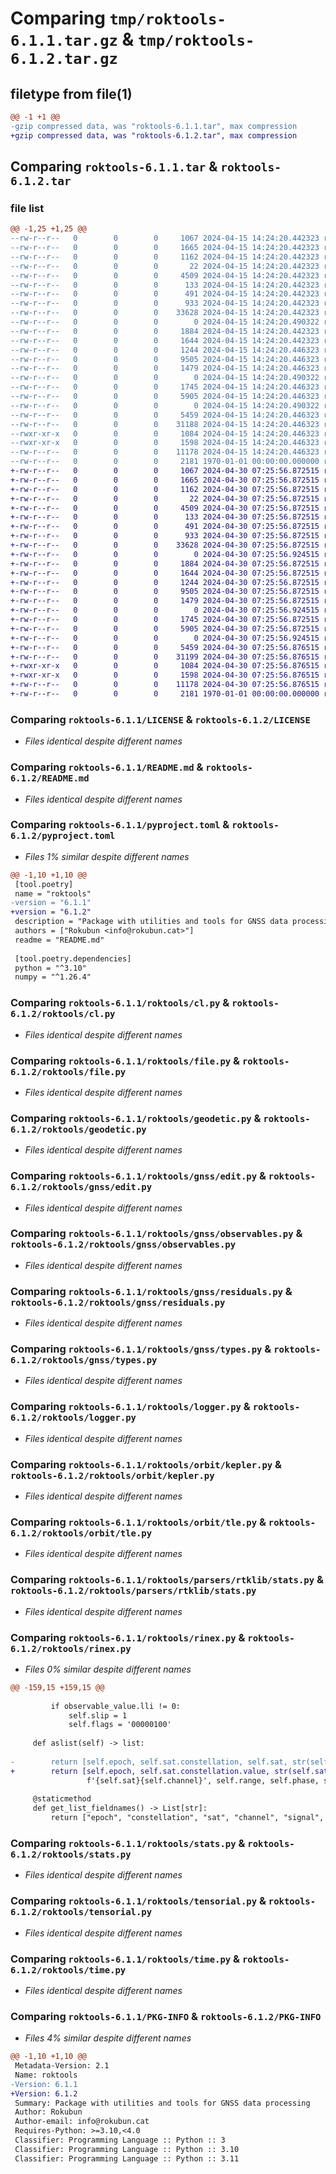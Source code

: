 # Comparing `tmp/roktools-6.1.1.tar.gz` & `tmp/roktools-6.1.2.tar.gz`

## filetype from file(1)

```diff
@@ -1 +1 @@
-gzip compressed data, was "roktools-6.1.1.tar", max compression
+gzip compressed data, was "roktools-6.1.2.tar", max compression
```

## Comparing `roktools-6.1.1.tar` & `roktools-6.1.2.tar`

### file list

```diff
@@ -1,25 +1,25 @@
--rw-r--r--   0        0        0     1067 2024-04-15 14:24:20.442323 roktools-6.1.1/LICENSE
--rw-r--r--   0        0        0     1665 2024-04-15 14:24:20.442323 roktools-6.1.1/README.md
--rw-r--r--   0        0        0     1162 2024-04-15 14:24:20.442323 roktools-6.1.1/pyproject.toml
--rw-r--r--   0        0        0       22 2024-04-15 14:24:20.442323 roktools-6.1.1/roktools/__init__.py
--rw-r--r--   0        0        0     4509 2024-04-15 14:24:20.442323 roktools-6.1.1/roktools/cl.py
--rw-r--r--   0        0        0      133 2024-04-15 14:24:20.442323 roktools-6.1.1/roktools/constants.py
--rw-r--r--   0        0        0      491 2024-04-15 14:24:20.442323 roktools-6.1.1/roktools/decorator.py
--rw-r--r--   0        0        0      933 2024-04-15 14:24:20.442323 roktools-6.1.1/roktools/file.py
--rw-r--r--   0        0        0    33628 2024-04-15 14:24:20.442323 roktools-6.1.1/roktools/geodetic.py
--rw-r--r--   0        0        0        0 2024-04-15 14:24:20.490322 roktools-6.1.1/roktools/gnss/__init__.py
--rw-r--r--   0        0        0     1884 2024-04-15 14:24:20.442323 roktools-6.1.1/roktools/gnss/edit.py
--rw-r--r--   0        0        0     1644 2024-04-15 14:24:20.442323 roktools-6.1.1/roktools/gnss/observables.py
--rw-r--r--   0        0        0     1244 2024-04-15 14:24:20.446323 roktools-6.1.1/roktools/gnss/residuals.py
--rw-r--r--   0        0        0     9505 2024-04-15 14:24:20.446323 roktools-6.1.1/roktools/gnss/types.py
--rw-r--r--   0        0        0     1479 2024-04-15 14:24:20.446323 roktools-6.1.1/roktools/logger.py
--rw-r--r--   0        0        0        0 2024-04-15 14:24:20.490322 roktools-6.1.1/roktools/orbit/__init__.py
--rw-r--r--   0        0        0     1745 2024-04-15 14:24:20.446323 roktools-6.1.1/roktools/orbit/kepler.py
--rw-r--r--   0        0        0     5905 2024-04-15 14:24:20.446323 roktools-6.1.1/roktools/orbit/tle.py
--rw-r--r--   0        0        0        0 2024-04-15 14:24:20.490322 roktools-6.1.1/roktools/parsers/rtklib/__init__,py
--rw-r--r--   0        0        0     5459 2024-04-15 14:24:20.446323 roktools-6.1.1/roktools/parsers/rtklib/stats.py
--rw-r--r--   0        0        0    31188 2024-04-15 14:24:20.446323 roktools-6.1.1/roktools/rinex.py
--rwxr-xr-x   0        0        0     1084 2024-04-15 14:24:20.446323 roktools-6.1.1/roktools/stats.py
--rwxr-xr-x   0        0        0     1598 2024-04-15 14:24:20.446323 roktools-6.1.1/roktools/tensorial.py
--rw-r--r--   0        0        0    11178 2024-04-15 14:24:20.446323 roktools-6.1.1/roktools/time.py
--rw-r--r--   0        0        0     2181 1970-01-01 00:00:00.000000 roktools-6.1.1/PKG-INFO
+-rw-r--r--   0        0        0     1067 2024-04-30 07:25:56.872515 roktools-6.1.2/LICENSE
+-rw-r--r--   0        0        0     1665 2024-04-30 07:25:56.872515 roktools-6.1.2/README.md
+-rw-r--r--   0        0        0     1162 2024-04-30 07:25:56.872515 roktools-6.1.2/pyproject.toml
+-rw-r--r--   0        0        0       22 2024-04-30 07:25:56.872515 roktools-6.1.2/roktools/__init__.py
+-rw-r--r--   0        0        0     4509 2024-04-30 07:25:56.872515 roktools-6.1.2/roktools/cl.py
+-rw-r--r--   0        0        0      133 2024-04-30 07:25:56.872515 roktools-6.1.2/roktools/constants.py
+-rw-r--r--   0        0        0      491 2024-04-30 07:25:56.872515 roktools-6.1.2/roktools/decorator.py
+-rw-r--r--   0        0        0      933 2024-04-30 07:25:56.872515 roktools-6.1.2/roktools/file.py
+-rw-r--r--   0        0        0    33628 2024-04-30 07:25:56.872515 roktools-6.1.2/roktools/geodetic.py
+-rw-r--r--   0        0        0        0 2024-04-30 07:25:56.924515 roktools-6.1.2/roktools/gnss/__init__.py
+-rw-r--r--   0        0        0     1884 2024-04-30 07:25:56.872515 roktools-6.1.2/roktools/gnss/edit.py
+-rw-r--r--   0        0        0     1644 2024-04-30 07:25:56.872515 roktools-6.1.2/roktools/gnss/observables.py
+-rw-r--r--   0        0        0     1244 2024-04-30 07:25:56.872515 roktools-6.1.2/roktools/gnss/residuals.py
+-rw-r--r--   0        0        0     9505 2024-04-30 07:25:56.872515 roktools-6.1.2/roktools/gnss/types.py
+-rw-r--r--   0        0        0     1479 2024-04-30 07:25:56.872515 roktools-6.1.2/roktools/logger.py
+-rw-r--r--   0        0        0        0 2024-04-30 07:25:56.924515 roktools-6.1.2/roktools/orbit/__init__.py
+-rw-r--r--   0        0        0     1745 2024-04-30 07:25:56.872515 roktools-6.1.2/roktools/orbit/kepler.py
+-rw-r--r--   0        0        0     5905 2024-04-30 07:25:56.872515 roktools-6.1.2/roktools/orbit/tle.py
+-rw-r--r--   0        0        0        0 2024-04-30 07:25:56.924515 roktools-6.1.2/roktools/parsers/rtklib/__init__,py
+-rw-r--r--   0        0        0     5459 2024-04-30 07:25:56.876515 roktools-6.1.2/roktools/parsers/rtklib/stats.py
+-rw-r--r--   0        0        0    31199 2024-04-30 07:25:56.876515 roktools-6.1.2/roktools/rinex.py
+-rwxr-xr-x   0        0        0     1084 2024-04-30 07:25:56.876515 roktools-6.1.2/roktools/stats.py
+-rwxr-xr-x   0        0        0     1598 2024-04-30 07:25:56.876515 roktools-6.1.2/roktools/tensorial.py
+-rw-r--r--   0        0        0    11178 2024-04-30 07:25:56.876515 roktools-6.1.2/roktools/time.py
+-rw-r--r--   0        0        0     2181 1970-01-01 00:00:00.000000 roktools-6.1.2/PKG-INFO
```

### Comparing `roktools-6.1.1/LICENSE` & `roktools-6.1.2/LICENSE`

 * *Files identical despite different names*

### Comparing `roktools-6.1.1/README.md` & `roktools-6.1.2/README.md`

 * *Files identical despite different names*

### Comparing `roktools-6.1.1/pyproject.toml` & `roktools-6.1.2/pyproject.toml`

 * *Files 1% similar despite different names*

```diff
@@ -1,10 +1,10 @@
 [tool.poetry]
 name = "roktools"
-version = "6.1.1"
+version = "6.1.2"
 description = "Package with utilities and tools for GNSS data processing"
 authors = ["Rokubun <info@rokubun.cat>"]
 readme = "README.md"
 
 [tool.poetry.dependencies]
 python = "^3.10"
 numpy = "^1.26.4"
```

### Comparing `roktools-6.1.1/roktools/cl.py` & `roktools-6.1.2/roktools/cl.py`

 * *Files identical despite different names*

### Comparing `roktools-6.1.1/roktools/file.py` & `roktools-6.1.2/roktools/file.py`

 * *Files identical despite different names*

### Comparing `roktools-6.1.1/roktools/geodetic.py` & `roktools-6.1.2/roktools/geodetic.py`

 * *Files identical despite different names*

### Comparing `roktools-6.1.1/roktools/gnss/edit.py` & `roktools-6.1.2/roktools/gnss/edit.py`

 * *Files identical despite different names*

### Comparing `roktools-6.1.1/roktools/gnss/observables.py` & `roktools-6.1.2/roktools/gnss/observables.py`

 * *Files identical despite different names*

### Comparing `roktools-6.1.1/roktools/gnss/residuals.py` & `roktools-6.1.2/roktools/gnss/residuals.py`

 * *Files identical despite different names*

### Comparing `roktools-6.1.1/roktools/gnss/types.py` & `roktools-6.1.2/roktools/gnss/types.py`

 * *Files identical despite different names*

### Comparing `roktools-6.1.1/roktools/logger.py` & `roktools-6.1.2/roktools/logger.py`

 * *Files identical despite different names*

### Comparing `roktools-6.1.1/roktools/orbit/kepler.py` & `roktools-6.1.2/roktools/orbit/kepler.py`

 * *Files identical despite different names*

### Comparing `roktools-6.1.1/roktools/orbit/tle.py` & `roktools-6.1.2/roktools/orbit/tle.py`

 * *Files identical despite different names*

### Comparing `roktools-6.1.1/roktools/parsers/rtklib/stats.py` & `roktools-6.1.2/roktools/parsers/rtklib/stats.py`

 * *Files identical despite different names*

### Comparing `roktools-6.1.1/roktools/rinex.py` & `roktools-6.1.2/roktools/rinex.py`

 * *Files 0% similar despite different names*

```diff
@@ -159,15 +159,15 @@
 
         if observable_value.lli != 0:
             self.slip = 1
             self.flags = '00000100'
 
     def aslist(self) -> list:
 
-        return [self.epoch, self.sat.constellation, self.sat, str(self.channel),
+        return [self.epoch, self.sat.constellation.value, str(self.sat), str(self.channel),
                 f'{self.sat}{self.channel}', self.range, self.phase, self.doppler, self.snr, self.flags, self.slip]
 
     @staticmethod
     def get_list_fieldnames() -> List[str]:
         return ["epoch", "constellation", "sat", "channel", "signal", "range", "phase", "doppler", "snr", "flag", "slip"]
```

### Comparing `roktools-6.1.1/roktools/stats.py` & `roktools-6.1.2/roktools/stats.py`

 * *Files identical despite different names*

### Comparing `roktools-6.1.1/roktools/tensorial.py` & `roktools-6.1.2/roktools/tensorial.py`

 * *Files identical despite different names*

### Comparing `roktools-6.1.1/roktools/time.py` & `roktools-6.1.2/roktools/time.py`

 * *Files identical despite different names*

### Comparing `roktools-6.1.1/PKG-INFO` & `roktools-6.1.2/PKG-INFO`

 * *Files 4% similar despite different names*

```diff
@@ -1,10 +1,10 @@
 Metadata-Version: 2.1
 Name: roktools
-Version: 6.1.1
+Version: 6.1.2
 Summary: Package with utilities and tools for GNSS data processing
 Author: Rokubun
 Author-email: info@rokubun.cat
 Requires-Python: >=3.10,<4.0
 Classifier: Programming Language :: Python :: 3
 Classifier: Programming Language :: Python :: 3.10
 Classifier: Programming Language :: Python :: 3.11
```

